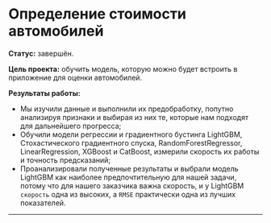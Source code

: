# Определение стоимости автомобилей

**Статус:** завершён.

**Цель проекта:** обучить модель, которую можно будет встроить в приложение для оценки автомобилей.

**Результаты работы:**
   - Мы изучили данные и выполнили их предобработку, попутно анализируя признаки и выбирая из них те, которые нам подходят для дальнейшего прогресса;
   - Обучили модели регрессии и градиентного бустинга LightGBM, Cтохастического градиентного спуска, RandomForestRegressor, LinearRegression, XGBoost и CatBoost, измерили скорость их работы и точность предсказаний;
   - Проанализировали полученные результаты и выбрали модель LightGBM как наиболее предпочтительную для нашей задачи, потому что для нашего заказчика важна скорость, и у LightGBM `скорость` одна из высоких, а `RMSE`
 практически одна из лучших показателей.
   
---
